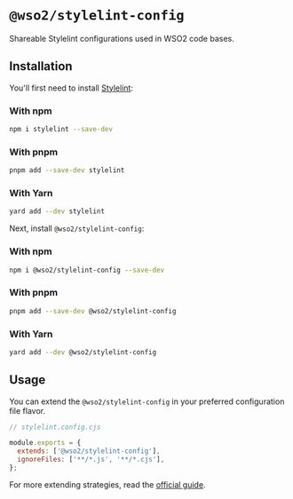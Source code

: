 # `@wso2/stylelint-config`

Shareable Stylelint configurations used in WSO2 code bases.

## Installation

You'll first need to install [Stylelint](https://stylelint.io/):

### With npm

```sh
npm i stylelint --save-dev
```

### With pnpm

```sh
pnpm add --save-dev stylelint
```

### With Yarn

```sh
yard add --dev stylelint
```

Next, install `@wso2/stylelint-config`:

### With npm

```sh
npm i @wso2/stylelint-config --save-dev
```

### With pnpm

```sh
pnpm add --save-dev @wso2/stylelint-config
```

### With Yarn

```sh
yard add --dev @wso2/stylelint-config
```

## Usage

You can extend the `@wso2/stylelint-config` in your preferred configuration file flavor.

```js
// stylelint.config.cjs

module.exports = {
  extends: ['@wso2/stylelint-config'],
  ignoreFiles: ['**/*.js', '**/*.cjs'],
};
```

For more extending strategies, read the [official guide](https://stylelint.io/user-guide/configure).
